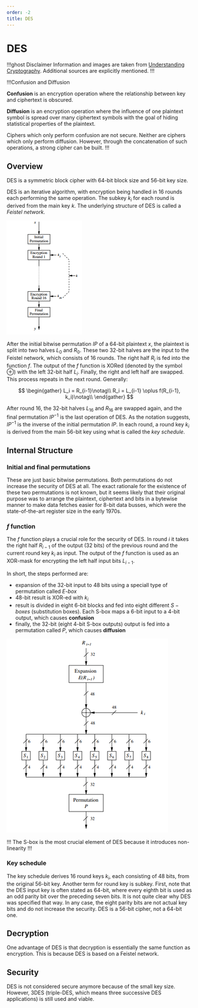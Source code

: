 ```yaml
---
order: -2
title: DES
---
```


# DES

!!!ghost Disclaimer
Information and images are taken from [Understanding Cryptography](http://swarm.cs.pub.ro/~mbarbulescu/cripto/Understanding%20Cryptography%20by%20Christof%20Paar%20.pdf). Additional sources are explicitly mentioned.
!!!

!!!Confusion and Diffusion

**Confusion** is an encryption operation where the relationship between key and ciphertext is obscured.

**Diffusion** is an encryption operation where the influence of one plaintext symbol is spread over many ciphertext symbols with the goal of hiding statistical properties of the plaintext. 

Ciphers which only perform confusion are not secure. Neither are ciphers which only perform diffusion. However, through the concatenation of such operations, a strong cipher can be built.
!!!

## Overview

DES is a symmetric block cipher with 64-bit block size and 56-bit key size.

DES is an iterative algorithm, with encryption being handled in 16 rounds each performing the same operation. The subkey $k_{i}$ for each round is derived from the main key $k$. The underlying structure of DES is called a *Feistel network*.

![Structure of DES](./images/des_structure.png)

After the initial bitwise permutation $IP$ of a 64-bit plaintext $x$, the plaintext is split into two halves $L_0$ and $R_0$. These two 32-bit halves are the input to the Feistel
network, which consists of 16 rounds. The right half $R_i$ is fed into the function $f$. The output of the $f$ function is XORed (denoted by the symbol $\oplus$) with the left 32-bit half $L_i$. Finally, the right and left half are swapped. This process repeats in the next round. Generally:

$$
\begin{gather}
L_i = R_{i-1}\notag\\
R_i = L_{i-1} \oplus f(R_{i-1}, k_i)\notag\\
\end{gather}
$$

After round 16, the 32-bit halves $L_{16}$ and $R_{16}$ are swapped again, and the final permutation $IP^{−1}$ is the last operation of DES. As the notation suggests, $IP^{−1}$ is the inverse of the initial permutation $IP$. In each round, a round key $k_{i}$ is derived from the main 56-bit key using what is called the *key schedule*.

## Internal Structure

### Initial and final permutations

These are just basic bitwise permutations. Both permutations do not increase the security of DES at all. The exact rationale for the existence of these two permutations is not known, but it seems likely that their original purpose was to arrange the plaintext, ciphertext and bits in a bytewise manner to make data fetches easier for 8-bit data busses, which were the state-of-the-art register size in the early 1970s.

### $f$ function

The $f$ function plays a crucial role for the security of DES. In round $i$ it takes the right half $R_{i−1}$ of the output (32 bits) of the previous round and the current round key $k_i$ as input. The output of the $f$ function is used as an XOR-mask for encrypting the left half input bits $L_{i−1}$.

In short, the steps performed are:
* expansion of the 32-bit input to 48 bits using a speciall type of permutation called *E-box*
* 48-bit result is XOR-ed with $k_{i}$
* result is divided in eight 6-bit blocks and fed into eight different $S-boxes$ (substitution boxes). Each S-box maps a 6-bit input to a 4-bit output, which causes **confusion**
* finally, the 32-bit (eight 4-bit S-box outputs) output is fed into a permutation called $P$, which causes **diffusion**


![DES $f$ function](./images/des_f.png)

!!!
The S-box is the most crucial element of DES because it introduces non-linearity
!!!

### Key schedule

The key schedule derives 16 round keys $k_i$, each consisting of 48 bits, from the original 56-bit key. Another term for round key is subkey. First, note that the DES input key is often stated as 64-bit, where every eighth bit is used as an odd parity bit over the preceding seven bits. It is not quite clear why DES was specified that way. In any case, the eight parity bits are not actual key bits and do not increase the security. DES is a 56-bit cipher, not a 64-bit one.

## Decryption

One advantage of DES is that decryption is essentially the same function as encryption. This is because DES is based on a Feistel network.

## Security 

DES is not considered secure anymore because of the small key size. However, 3DES (triple-DES, which means three successive DES applications) is still used and viable.